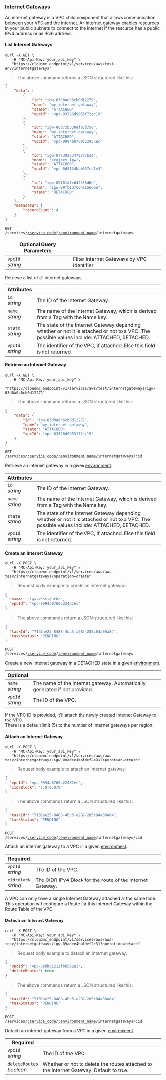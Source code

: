 ### Internet Gateways

An internet gateway is a VPC child component that allows communication between your VPC and the internet.
An internet gateway enables resources in your public subnets to connect to the internet if the resource has a public IPv4 address or an IPv6 address.

<!-------------------- LIST INTERNET GATEWAYS -------------------->

#### List Internet Gateways

```shell
curl -X GET \
   -H "MC-Api-Key: your_api_key" \
   "https://cloudmc_endpoint/v1/services/aws/test-env/internetgateways"
```
> The above command returns a JSON structured like this:
```json
{
    "data": [
        {
            "id": "igw-03d0a0c6cb0d12279",
            "name": "my-internet-getaway",
            "state": "ATTACHED",
            "vpcId": "vpc-03326d9953f72ec19"
        },
        {
            "id": "igw-06d73b330ef63d750",
            "name": "my-internet-gateway",
            "state": "ATTACHED",
            "vpcId": "vpc-0094a0760c22437ec"
        },
        {
            "id": "igw-077302734797e7b3e",
            "name": "project-igw",
            "state": "ATTACHED",
            "vpcId": "vpc-0d9134bbb657cc1e3"
        },
        {
            "id": "igw-09f61d7c642156d6e",
            "name": "igw-09f61d7c642156d6e",
            "state": "DETACHED"
        }
    ],
    "metadata": {
        "recordCount": 4
    }
}
```

<code>GET /services/<a href="#administration-service-connections">:service_code</a>/<a href="#administration-environments">:environment_name</a>/internetgateways</code>

Optional Query Parameters | &nbsp;
---------- | -----------
`vpcId`<br/>*string* | Filter Internet Gateways by VPC Identifier

Retrieve a list of all internet gateways.

| Attributes                        | &nbsp;                                                                                                                                                                                                                   |
|-----------------------------------|--------------------------------------------------------------------------------------------------------------------------------------------------------------------------------------------------------------------------|
| `id`<br/>*string*                 | The ID of the Internet Gateway.                                                                                                                                                                                                  |
| `name`<br/>*string*               | The name of the Internet Gateway, which is derived from a Tag with the Name key.                                                                                                                                                                                                |
| `state`<br/>*string*              | The state of the Internet Gateway depending whether or not it is attached or not to a VPC. The possible values include: ATTACHED, DETACHED.                                                                                                                                                  |
| `vpcId`<br/>*string*              | The identifier of the VPC, if attached. Else this field is not returned                                                                                                                                                                         |

<!-------------------- RETRIEVE INTERNET GATEWAY BY ID-------------------->

#### Retrieve an Internet Gateway

```shell
curl -X GET \
   -H "MC-Api-Key: your_api_key" \
   "https://cloudmc_endpoint/v1/services/aws/test/internetgateways/igw-03d0a0c6cb0d12279"
```
> The above command returns a JSON structured like this:

```json
{
    "data": {
        "id": "igw-03d0a0c6cb0d12279",
        "name": "my-internet-getaway",
        "state": "ATTACHED",
        "vpcId": "vpc-03326d9953f72ec19"
    }
}
```

<code>GET /services/<a href="#administration-service-connections">:service_code</a>/<a href="#administration-environments">:environment_name</a>/internetgateways/:id</code>

Retrieve an internet gateway in a given [environment](#administration-environments).

| Attributes                        | &nbsp;                                                                                                                                                                                                                   |
|-----------------------------------|--------------------------------------------------------------------------------------------------------------------------------------------------------------------------------------------------------------------------|
| `id`<br/>*string*                 | The ID of the Internet Gateway.                                                                                                                                                                                                  |
| `name`<br/>*string*               | The name of the Internet Gateway, which is derived from a Tag with the Name key.                                                                                                                                                                                                |
| `state`<br/>*string*              | The state of the Internet Gateway depending whether or not it is attached or not to a VPC. The possible values include: ATTACHED, DETACHED.                                                                                                                                                  |
| `vpcId`<br/>*string*              | The identifier of the VPC, if attached. Else this field is not returned.                                                                                                                                                                         |

<!-------------------- CREATE AN INTERNET GATEWAY -------------------->

#### Create an Internet Gateway
```shell
curl -X POST \
   -H "MC-Api-Key: your_api_key" \
   "https://cloudmc_endpoint/v1/services/aws/aws-tesv/internetgateways?operation=create"
```
> Request body example to create an internet gateway:

```json
{
  "name": "igw-root-guthc",
  "vpcId": "vpc-0094a0760c22437ec"
}
```

> The above commands return a JSON structured like this:

```json
{
  "taskId": "7135ae25-8488-4bc5-a289-285c84a00a84",
  "taskStatus": "PENDING"
}
```

<code>POST /services/<a href="#administration-service-connections">:service_code</a>/<a href="#administration-environments">:environment_name</a>/internetgateways</code>

Create a new internet gateway in a DETACHED state in a given [environment](#administration-environments).

| Optional                                           | &nbsp;                                |
|----------------------------------------------------|---------------------------------------|
| `name`<br/>*string*                                | The name of the internet gateway. Automatically generated if not provided.   |
| `vpcId`<br/>*string*                               | The ID of the VPC.   |


<aside class="notice">
If the VPC ID is provided, it'll attach the newly created Internet Gateway to the VPC.
</aside>

<aside class="notice">
There is a default limit (5) to the number of internet gateways per region.
</aside>

<!-------------------- ATTACH AN INTERNET GATEWAY -------------------->

#### Attach an Internet Gateway
```shell
curl -X POST \
   -H "MC-Api-Key: your_api_key" \
   "https://cloudmc_endpoint/v1/services/aws/aws-tesv/internetgateways/igw-09adee4bafdef2c31?operation=attach"
```
> Request body example to attach an internet gateway:

```json
{
  "vpcId": "vpc-0094a0760c22437ec",
  "cidrBlock": "0.0.0.0/0"
}
```

> The above commands return a JSON structured like this:

```json
{
  "taskId": "7135ae25-8488-4bc5-a289-285c84a00a84",
  "taskStatus": "PENDING"
}
```

<code>POST /services/<a href="#administration-service-connections">:service_code</a>/<a href="#administration-environments">:environment_name</a>/internetgateways/:id</code>

Attach an internet gateway to a VPC in a given [environment](#administration-environments).

| Required                                         | &nbsp;                                |
|--------------------------------------------------|---------------------------------------|
| `vpcId`<br/>*string*                             | The ID of the VPC.                    |
| `cidrBlock`<br/>*string*                         | The CIDR IPv4 Block for the route of the Internet Gateway.|

<aside class="notice">
A VPC can only have a single Internet Gateway attached at the same time.
</aside>

<aside class="notice">
This operation will configure a Route for this Internet Gateway within the Route Table of the VPC
</aside>

<!-------------------- DETACH AN INTERNET GATEWAY -------------------->

#### Detach an Internet Gateway
```shell
curl -X POST \
   -H "MC-Api-Key: your_api_key" \
   "https://cloudmc_endpoint/v1/services/aws/aws-tesv/internetgateways/igw-09adee4bafdef2c31?operation=detach"
```
> Request body example to detach an internet gateway:

```json
{
  "vpcId": "vpc-0ebb01212fbb562a3",
  "deleteRoutes": true
}
```

> The above commands return a JSON structured like this:

```json
{
  "taskId": "7135ae25-8488-4bc5-a289-285c84a00a84",
  "taskStatus": "PENDING"
}
```

<code>POST /services/<a href="#administration-service-connections">:service_code</a>/<a href="#administration-environments">:environment_name</a>/internetgateways/:id</code>

Detach an internet gateway from a VPC in a given [environment](#administration-environments).

| Required                                         | &nbsp;                                |
|--------------------------------------------------|---------------------------------------|
| `vpcId`<br/>*string*                             | The ID of the VPC.                    |
| `deleteRoutes`<br/>*boolean*                     | Whether or not to delete the routes attached to the Internet Gateway. Default to true. |